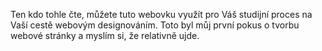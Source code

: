 Ten kdo tohle čte, můžete tuto webovku využít pro Váš studijní proces na Vaší cestě webovým designováním. Toto byl můj první pokus o tvorbu webové stránky a myslím si, že relativně ujde.
